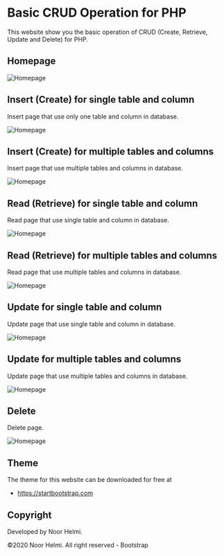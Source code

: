 # Basic CRUD Operation for PHP

This website show you the basic operation of CRUD (Create, Retrieve, Update and Delete) for PHP.

## Homepage

![Homepage](https://github.com/NoorHelmi22/Basic-CRUD-for-PHP/blob/master/img/screenshot/home.png?raw=true)

## Insert (Create) for single table and column

Insert page that use only one table and column in database.

![Homepage](https://github.com/NoorHelmi22/Basic-CRUD-for-PHP/blob/master/img/screenshot/insert1.png?raw=true)

## Insert (Create) for multiple tables and columns

Insert page that use multiple tables and columns in database.

![Homepage](https://github.com/NoorHelmi22/Basic-CRUD-for-PHP/blob/master/img/screenshot/insert2.png?raw=true)

## Read (Retrieve) for single table and column

Read page that use single table and column in database.

![Homepage](https://github.com/NoorHelmi22/Basic-CRUD-for-PHP/blob/master/img/screenshot/read1.png?raw=true)

## Read (Retrieve) for multiple tables and columns

Read page that use multiple tables and columns in database.

![Homepage](https://github.com/NoorHelmi22/Basic-CRUD-for-PHP/blob/master/img/screenshot/read2.png?raw=true)

## Update for single table and column

Update page that use single table and column in database.

![Homepage](https://github.com/NoorHelmi22/Basic-CRUD-for-PHP/blob/master/img/screenshot/update1.png?raw=true)

## Update for multiple tables and columns

Update page that use multiple tables and columns in database.

![Homepage](https://github.com/NoorHelmi22/Basic-CRUD-for-PHP/blob/master/img/screenshot/update2.png?raw=true)

## Delete

Delete page.

![Homepage](https://github.com/NoorHelmi22/Basic-CRUD-for-PHP/blob/master/img/screenshot/delete.png?raw=true)

## Theme

The theme for this website can be downloaded for free at

* <https://startbootstrap.com>

## Copyright

Developed by Noor Helmi.

©2020 Noor Helmi. All right reserved - Bootstrap

